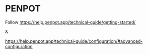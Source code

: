 # PENPOT

Follow https://help.penpot.app/technical-guide/getting-started/

&

https://help.penpot.app/technical-guide/configuration/#advanced-configuration

